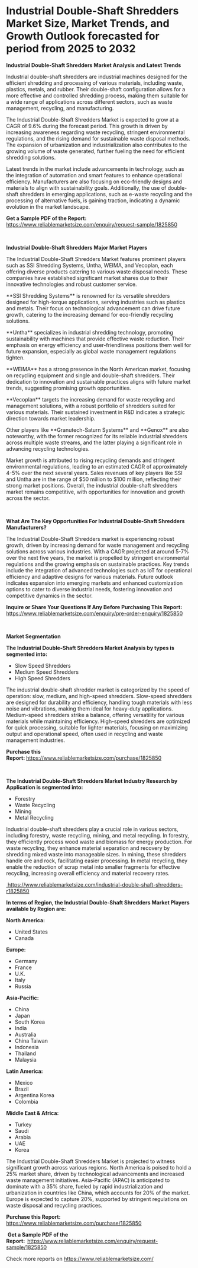 <p><h1>Industrial Double-Shaft Shredders Market Size, Market Trends, and Growth Outlook forecasted for period from 2025 to 2032</h1></p><p><strong>Industrial Double-Shaft Shredders Market Analysis and Latest Trends</strong></p>
<p><p>Industrial double-shaft shredders are industrial machines designed for the efficient shredding and processing of various materials, including waste, plastics, metals, and rubber. Their double-shaft configuration allows for a more effective and controlled shredding process, making them suitable for a wide range of applications across different sectors, such as waste management, recycling, and manufacturing.</p><p>The Industrial Double-Shaft Shredders Market is expected to grow at a CAGR of 9.6% during the forecast period. This growth is driven by increasing awareness regarding waste recycling, stringent environmental regulations, and the rising demand for sustainable waste disposal methods. The expansion of urbanization and industrialization also contributes to the growing volume of waste generated, further fueling the need for efficient shredding solutions.</p><p>Latest trends in the market include advancements in technology, such as the integration of automation and smart features to enhance operational efficiency. Manufacturers are also focusing on eco-friendly designs and materials to align with sustainability goals. Additionally, the use of double-shaft shredders in emerging applications, such as e-waste recycling and the processing of alternative fuels, is gaining traction, indicating a dynamic evolution in the market landscape.</p></p>
<p><strong>Get a Sample PDF of the Report:&nbsp;</strong> <a href="https://www.reliablemarketsize.com/enquiry/request-sample/1825850?utm_campaign=1845&utm_medium=2&utm_source=Github&utm_content=ia&utm_term=28022025&utm_id=industrial-double-shaft-shredders">https://www.reliablemarketsize.com/enquiry/request-sample/1825850</a></p>
<p>&nbsp;</p>
<p><strong>Industrial Double-Shaft Shredders Major Market Players</strong></p>
<p><p>The Industrial Double-Shaft Shredders Market features prominent players such as SSI Shredding Systems, Untha, WEIMA, and Vecoplan, each offering diverse products catering to various waste disposal needs. These companies have established significant market shares due to their innovative technologies and robust customer service.</p><p>**SSI Shredding Systems** is renowned for its versatile shredders designed for high-torque applications, serving industries such as plastics and metals. Their focus on technological advancement can drive future growth, catering to the increasing demand for eco-friendly recycling solutions. </p><p>**Untha** specializes in industrial shredding technology, promoting sustainability with machines that provide effective waste reduction. Their emphasis on energy efficiency and user-friendliness positions them well for future expansion, especially as global waste management regulations tighten. </p><p>**WEIMA** has a strong presence in the North American market, focusing on recycling equipment and single and double-shaft shredders. Their dedication to innovation and sustainable practices aligns with future market trends, suggesting promising growth opportunities.</p><p>**Vecoplan** targets the increasing demand for waste recycling and management solutions, with a robust portfolio of shredders suited for various materials. Their sustained investment in R&D indicates a strategic direction towards market leadership.</p><p>Other players like **Granutech-Saturn Systems** and **Genox** are also noteworthy, with the former recognized for its reliable industrial shredders across multiple waste streams, and the latter playing a significant role in advancing recycling technologies.</p><p>Market growth is attributed to rising recycling demands and stringent environmental regulations, leading to an estimated CAGR of approximately 4-5% over the next several years. Sales revenues of key players like SSI and Untha are in the range of $50 million to $100 million, reflecting their strong market positions. Overall, the industrial double-shaft shredders market remains competitive, with opportunities for innovation and growth across the sector.</p></p>
<p>&nbsp;</p>
<p><strong>What Are The Key Opportunities For Industrial Double-Shaft Shredders Manufacturers?</strong></p>
<p><p>The Industrial Double-Shaft Shredders market is experiencing robust growth, driven by increasing demand for waste management and recycling solutions across various industries. With a CAGR projected at around 5-7% over the next five years, the market is propelled by stringent environmental regulations and the growing emphasis on sustainable practices. Key trends include the integration of advanced technologies such as IoT for operational efficiency and adaptive designs for various materials. Future outlook indicates expansion into emerging markets and enhanced customization options to cater to diverse industrial needs, fostering innovation and competitive dynamics in the sector.</p></p>
<p><strong>Inquire or Share Your Questions If Any Before Purchasing This Report:</strong> <a href="https://www.reliablemarketsize.com/enquiry/pre-order-enquiry/1825850?utm_campaign=1845&utm_medium=2&utm_source=Github&utm_content=ia&utm_term=28022025&utm_id=industrial-double-shaft-shredders">https://www.reliablemarketsize.com/enquiry/pre-order-enquiry/1825850</a></p>
<p>&nbsp;</p>
<p><strong>Market Segmentation</strong></p>
<p><strong>The Industrial Double-Shaft Shredders Market Analysis by types is segmented into:</strong></p>
<p><ul><li>Slow Speed Shredders</li><li>Medium Speed Shredders</li><li>High Speed Shredders</li></ul></p>
<p><p>The industrial double-shaft shredder market is categorized by the speed of operation: slow, medium, and high-speed shredders. Slow-speed shredders are designed for durability and efficiency, handling tough materials with less noise and vibrations, making them ideal for heavy-duty applications. Medium-speed shredders strike a balance, offering versatility for various materials while maintaining efficiency. High-speed shredders are optimized for quick processing, suitable for lighter materials, focusing on maximizing output and operational speed, often used in recycling and waste management industries.</p></p>
<p><strong>Purchase this Report:&nbsp;</strong><a href="https://www.reliablemarketsize.com/purchase/1825850?utm_campaign=1845&utm_medium=2&utm_source=Github&utm_content=ia&utm_term=28022025&utm_id=industrial-double-shaft-shredders">https://www.reliablemarketsize.com/purchase/1825850</a></p>
<p>&nbsp;</p>
<p><strong>The Industrial Double-Shaft Shredders Market Industry Research by Application is segmented into:</strong></p>
<p><ul><li>Forestry</li><li>Waste Recycling</li><li>Mining</li><li>Metal Recycling</li></ul></p>
<p><p>Industrial double-shaft shredders play a crucial role in various sectors, including forestry, waste recycling, mining, and metal recycling. In forestry, they efficiently process wood waste and biomass for energy production. For waste recycling, they enhance material separation and recovery by shredding mixed waste into manageable sizes. In mining, these shredders handle ore and rock, facilitating easier processing. In metal recycling, they enable the reduction of scrap metal into smaller fragments for effective recycling, increasing overall efficiency and material recovery rates.</p></p>
<p><a href="https://www.reliablemarketsize.com/industrial-double-shaft-shredders-r1825850?utm_campaign=1845&utm_medium=2&utm_source=Github&utm_content=ia&utm_term=28022025&utm_id=industrial-double-shaft-shredders">&nbsp;https://www.reliablemarketsize.com/industrial-double-shaft-shredders-r1825850</a></p>
<p><strong>In terms of Region, the Industrial Double-Shaft Shredders Market Players available by Region are:</strong></p>
<p>
    <p> <strong> North America: </strong>
        <ul>
            <li>United States</li>
            <li>Canada</li>
        </ul>
        </p> 
    <p> <strong> Europe: </strong>
        <ul>
            <li>Germany</li>
            <li>France</li>
            <li>U.K.</li>
            <li>Italy</li>
            <li>Russia</li>
        </ul>
        </p> 
    <p> <strong> Asia-Pacific: </strong>
        <ul>
            <li>China</li>
            <li>Japan</li>
            <li>South Korea</li>
            <li>India</li>
            <li>Australia</li>
            <li>China Taiwan</li>
            <li>Indonesia</li>
            <li>Thailand</li>
            <li>Malaysia</li>
        </ul>
        </p> 
    <p> <strong> Latin America: </strong>
        <ul>
            <li>Mexico</li>
            <li>Brazil</li>
            <li>Argentina Korea</li>
            <li>Colombia</li>
        </ul>
        </p> 
    <p> <strong> Middle East & Africa: </strong>
        <ul>
            <li>Turkey</li>
            <li>Saudi</li>
            <li>Arabia</li>
            <li>UAE</li>
            <li>Korea</li>
        </ul>
    </p>
    </p>
<p><p>The Industrial Double-Shaft Shredders Market is projected to witness significant growth across various regions. North America is poised to hold a 25% market share, driven by technological advancements and increased waste management initiatives. Asia-Pacific (APAC) is anticipated to dominate with a 35% share, fueled by rapid industrialization and urbanization in countries like China, which accounts for 20% of the market. Europe is expected to capture 20%, supported by stringent regulations on waste disposal and recycling practices.</p></p>
<p><strong>Purchase this Report: </strong><a href="https://www.reliablemarketsize.com/purchase/1825850?utm_campaign=1845&utm_medium=2&utm_source=Github&utm_content=ia&utm_term=28022025&utm_id=industrial-double-shaft-shredders">https://www.reliablemarketsize.com/purchase/1825850</a></p>
<p>&nbsp;<strong>Get a Sample PDF of the Report:&nbsp;&nbsp;</strong><a href="https://www.reliablemarketsize.com/enquiry/request-sample/1825850?utm_campaign=1845&utm_medium=2&utm_source=Github&utm_content=ia&utm_term=28022025&utm_id=industrial-double-shaft-shredders">https://www.reliablemarketsize.com/enquiry/request-sample/1825850</a></p>
<p><strong></strong></p>
<p>Check more reports on <a href="https://www.reliablemarketsize.com/?utm_campaign=1845&utm_medium=2&utm_source=Github&utm_content=ia&utm_term=28022025&utm_id=industrial-double-shaft-shredders">https://www.reliablemarketsize.com/</a></p>